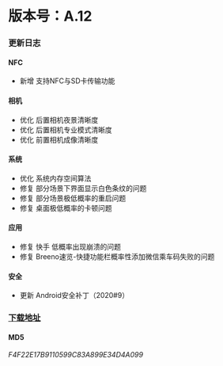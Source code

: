 # 版本号：A.12

### 更新日志

#### NFC
- 新增 支持NFC与SD卡传输功能

#### 相机
- 优化 后置相机夜景清晰度
- 优化 后置相机专业模式清晰度
- 优化 前置相机成像清晰度

#### 系统
- 优化 系统内存空间算法
- 修复 部分场景下界面显示白色条纹的问题
- 修复 部分场景极低概率的重启问题
- 修复 桌面极低概率的卡顿问题

#### 应用
- 修复 快手 低概率出现崩溃的问题
- 修复 Breeno速览-快捷功能栏概率性添加微信乘车码失败的问题

#### 安全
- 更新 Android安全补丁（2020#9）

### [下载地址](https://download.c.realme.com/osupdate/RMX2121_11_OTA_0120_all_BeCbbFo7imYt.ozip)

#### MD5
*F4F22E17B9110599C83A899E34D4A099*
